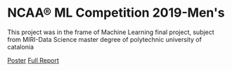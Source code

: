 # NCAA® ML Competition 2019-Men's

This project was in the frame of Machine Learning final project, subject from MIRI-Data Science master degree of polytechnic university of catalonia

[Poster](https://github.com/javiferran/ML-Project/blob/master/Poster.pdf)
[Full Report](https://github.com/javiferran/ML-Project/blob/master/ML_Final_Report.pdf)


